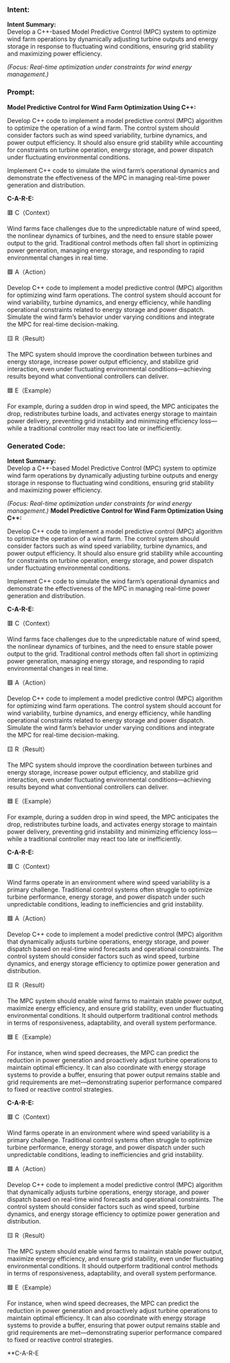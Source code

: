 ### Intent:
**Intent Summary:**  
Develop a C++-based Model Predictive Control (MPC) system to optimize wind farm operations by dynamically adjusting turbine outputs and energy storage in response to fluctuating wind conditions, ensuring grid stability and maximizing power efficiency.  

*(Focus: Real-time optimization under constraints for wind energy management.)*

### Prompt:
**Model Predictive Control for Wind Farm Optimization Using C++:**

Develop C++ code to implement a model predictive control (MPC) algorithm to optimize the operation of a wind farm. The control system should consider factors such as wind speed variability, turbine dynamics, and power output efficiency. It should also ensure grid stability while accounting for constraints on turbine operation, energy storage, and power dispatch under fluctuating environmental conditions.

Implement C++ code to simulate the wind farm’s operational dynamics and demonstrate the effectiveness of the MPC in managing real-time power generation and distribution.

**C-A-R-E:**

🟥 C（Context）

Wind farms face challenges due to the unpredictable nature of wind speed, the nonlinear dynamics of turbines, and the need to ensure stable power output to the grid. Traditional control methods often fall short in optimizing power generation, managing energy storage, and responding to rapid environmental changes in real time.

🟩 A（Action）

Develop C++ code to implement a model predictive control (MPC) algorithm for optimizing wind farm operations. The control system should account for wind variability, turbine dynamics, and energy efficiency, while handling operational constraints related to energy storage and power dispatch. Simulate the wind farm’s behavior under varying conditions and integrate the MPC for real-time decision-making.

🟨 R（Result）

The MPC system should improve the coordination between turbines and energy storage, increase power output efficiency, and stabilize grid interaction, even under fluctuating environmental conditions—achieving results beyond what conventional controllers can deliver.

🟦 E（Example）

For example, during a sudden drop in wind speed, the MPC anticipates the drop, redistributes turbine loads, and activates energy storage to maintain power delivery, preventing grid instability and minimizing efficiency loss—while a traditional controller may react too late or inefficiently.

### Generated Code:
**Intent Summary:**  
Develop a C++-based Model Predictive Control (MPC) system to optimize wind farm operations by dynamically adjusting turbine outputs and energy storage in response to fluctuating wind conditions, ensuring grid stability and maximizing power efficiency.  

*(Focus: Real-time optimization under constraints for wind energy management.)*
**Model Predictive Control for Wind Farm Optimization Using C++:**

Develop C++ code to implement a model predictive control (MPC) algorithm to optimize the operation of a wind farm. The control system should consider factors such as wind speed variability, turbine dynamics, and power output efficiency. It should also ensure grid stability while accounting for constraints on turbine operation, energy storage, and power dispatch under fluctuating environmental conditions.

Implement C++ code to simulate the wind farm’s operational dynamics and demonstrate the effectiveness of the MPC in managing real-time power generation and distribution.

**C-A-R-E:**

🟥 C（Context）

Wind farms face challenges due to the unpredictable nature of wind speed, the nonlinear dynamics of turbines, and the need to ensure stable power output to the grid. Traditional control methods often fall short in optimizing power generation, managing energy storage, and responding to rapid environmental changes in real time.

🟩 A（Action）

Develop C++ code to implement a model predictive control (MPC) algorithm for optimizing wind farm operations. The control system should account for wind variability, turbine dynamics, and energy efficiency, while handling operational constraints related to energy storage and power dispatch. Simulate the wind farm’s behavior under varying conditions and integrate the MPC for real-time decision-making.

🟨 R（Result）

The MPC system should improve the coordination between turbines and energy storage, increase power output efficiency, and stabilize grid interaction, even under fluctuating environmental conditions—achieving results beyond what conventional controllers can deliver.

🟦 E（Example）

For example, during a sudden drop in wind speed, the MPC anticipates the drop, redistributes turbine loads, and activates energy storage to maintain power delivery, preventing grid instability and minimizing efficiency loss—while a traditional controller may react too late or inefficiently.  

**C-A-R-E:**

🟥 C（Context）

Wind farms operate in an environment where wind speed variability is a primary challenge. Traditional control systems often struggle to optimize turbine performance, energy storage, and power dispatch under such unpredictable conditions, leading to inefficiencies and grid instability.

🟩 A（Action）

Develop C++ code to implement a model predictive control (MPC) algorithm that dynamically adjusts turbine operations, energy storage, and power dispatch based on real-time wind forecasts and operational constraints. The control system should consider factors such as wind speed, turbine dynamics, and energy storage efficiency to optimize power generation and distribution.

🟨 R（Result）

The MPC system should enable wind farms to maintain stable power output, maximize energy efficiency, and ensure grid stability, even under fluctuating environmental conditions. It should outperform traditional control methods in terms of responsiveness, adaptability, and overall system performance.

🟦 E（Example）

For instance, when wind speed decreases, the MPC can predict the reduction in power generation and proactively adjust turbine operations to maintain optimal efficiency. It can also coordinate with energy storage systems to provide a buffer, ensuring that power output remains stable and grid requirements are met—demonstrating superior performance compared to fixed or reactive control strategies.

**C-A-R-E:**

🟥 C（Context）

Wind farms operate in an environment where wind speed variability is a primary challenge. Traditional control systems often struggle to optimize turbine performance, energy storage, and power dispatch under such unpredictable conditions, leading to inefficiencies and grid instability.

🟩 A（Action）

Develop C++ code to implement a model predictive control (MPC) algorithm that dynamically adjusts turbine operations, energy storage, and power dispatch based on real-time wind forecasts and operational constraints. The control system should consider factors such as wind speed, turbine dynamics, and energy storage efficiency to optimize power generation and distribution.

🟨 R（Result）

The MPC system should enable wind farms to maintain stable power output, maximize energy efficiency, and ensure grid stability, even under fluctuating environmental conditions. It should outperform traditional control methods in terms of responsiveness, adaptability, and overall system performance.

🟦 E（Example）

For instance, when wind speed decreases, the MPC can predict the reduction in power generation and proactively adjust turbine operations to maintain optimal efficiency. It can also coordinate with energy storage systems to provide a buffer, ensuring that power output remains stable and grid requirements are met—demonstrating superior performance compared to fixed or reactive control strategies.

**C-A-R-E
